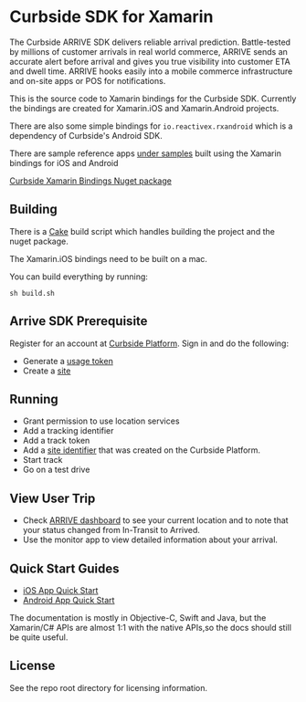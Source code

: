 Curbside SDK for Xamarin
========================

The Curbside ARRIVE SDK delivers reliable arrival prediction. Battle-tested by millions of customer arrivals in real world commerce, ARRIVE sends an accurate alert before arrival and gives you true visibility into customer ETA and dwell time. ARRIVE hooks easily into a mobile commerce infrastructure and on-site apps or POS for notifications.

This is the source code to Xamarin bindings for the Curbside SDK.  Currently the bindings are created for Xamarin.iOS and Xamarin.Android projects.

There are also some simple bindings for `io.reactivex.rxandroid` which is a dependency of Curbside's Android SDK.

There are sample reference apps [under samples](https://github.com/Curbside/curbside-xamarin-bindings/tree/master/samples) built using the Xamarin bindings for iOS and Android

[Curbside Xamarin Bindings Nuget package](https://www.nuget.org/packages/Curbside/) 

## Building

There is a [Cake](https://cakebuild.net) build script which handles building the project and the nuget package.

The Xamarin.iOS bindings need to be built on a mac.

You can build everything by running:

```
sh build.sh
```

## Arrive SDK Prerequisite
Register for an account at [Curbside Platform](https://merchantcloud.curbside.com). Sign in and do the following:
* Generate a [usage token](https://merchantcloud.curbside.com/account?accessTab=tokens&accountTab=access)
* Create a [site](https://merchantcloud.curbside.com/account?accountTab=sites)

## Running
* Grant permission to use location services
* Add a tracking identifier
* Add a track token
* Add a [site identifier](https://merchantcloud.curbside.com/account?accountTab=sites) that was created on the Curbside Platform.
* Start track
* Go on a test drive

## View User Trip
* Check [ARRIVE dashboard](https://merchantcloud.curbside.com) to see your current location and to note that your status changed from In-Transit to Arrived.
* Use the monitor app to view detailed information about your arrival.

## Quick Start Guides
- [iOS App Quick Start](https://developer.curbside.com/en/docs/getting-started/quickstart-ios-app/)
- [Android App Quick Start](https://developer.curbside.com/en/docs/getting-started/quickstart-android-app/)

The documentation is mostly in Objective-C, Swift and Java, but the Xamarin/C# APIs are almost 1:1 with the native APIs,so the
docs should still be quite useful.


## License
See the repo root directory for licensing information.
